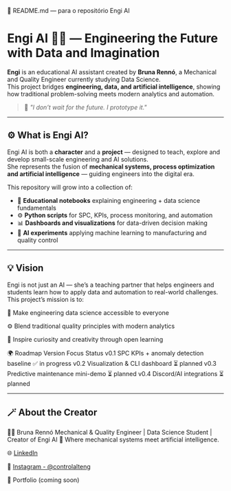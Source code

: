 💜 README.md — para o repositório Engi AI
# Engi AI 🤖💜 — Engineering the Future with Data and Imagination

**Engi** is an educational AI assistant created by **Bruna Rennó**, a Mechanical and Quality Engineer currently studying Data Science.  
This project bridges **engineering, data, and artificial intelligence**, showing how traditional problem-solving meets modern analytics and automation.

> 💬 *"I don’t wait for the future. I prototype it."*

---

## ⚙️ What is Engi AI?

Engi AI is both a **character** and a **project** — designed to teach, explore and develop small-scale engineering and AI solutions.  
She represents the fusion of **mechanical systems, process optimization and artificial intelligence** — guiding engineers into the digital era.

This repository will grow into a collection of:
- 🧠 **Educational notebooks** explaining engineering + data science fundamentals  
- ⚙️ **Python scripts** for SPC, KPIs, process monitoring, and automation  
- 📊 **Dashboards and visualizations** for data-driven decision making  
- 🤖 **AI experiments** applying machine learning to manufacturing and quality control

---

## 💡 Vision

Engi is not just an AI — she’s a teaching partner that helps engineers and students learn how to apply data and automation to real-world challenges.
This project’s mission is to:

📘 Make engineering data science accessible to everyone

⚙️ Blend traditional quality principles with modern analytics

💜 Inspire curiosity and creativity through open learning

🌍 Roadmap
Version	Focus	Status
v0.1	SPC KPIs + anomaly detection baseline	✅ in progress
v0.2	Visualization & CLI dashboard	⏳ planned
v0.3	Predictive maintenance mini-demo	⏳ planned
v0.4	Discord/AI integrations	⏳ planned

---

## 🪄 About the Creator

👩‍💻 Bruna Rennó
Mechanical & Quality Engineer | Data Science Student | Creator of Engi AI
💬 Where mechanical systems meet artificial intelligence.

🌐 [LinkedIn](https://www.linkedin.com/in/brunaffrenno/)  

💜 [Instagram - @controlalteng](https://www.instagram.com/controlalteng) 

🧠 Portfolio (coming soon)
